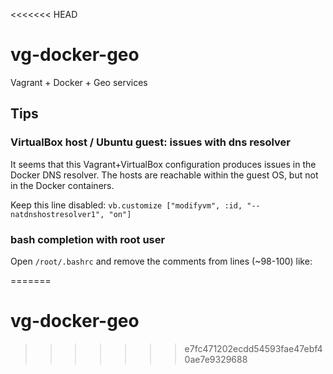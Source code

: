 <<<<<<< HEAD
# vg-docker-geo

Vagrant + Docker + Geo services

## Tips

### VirtualBox host / Ubuntu guest: issues with dns resolver

It seems that this Vagrant+VirtualBox configuration produces issues in the Docker DNS resolver. The hosts are reachable within the guest OS, but not in the Docker containers.

Keep this line disabled: `vb.customize ["modifyvm", :id, "--natdnshostresolver1", "on"]`

### bash completion with root user

Open `/root/.bashrc` and remove the comments from lines (~98-100) like:

=======
# vg-docker-geo

>>>>>>> e7fc471202ecdd54593fae47ebf40ae7e9329688
